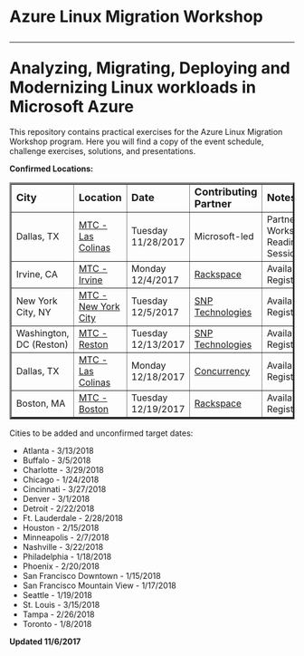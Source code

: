 # Azure Linux Migration Workshop<hr>Analyzing, Migrating, Deploying and Modernizing Linux workloads in Microsoft Azure

This repository contains practical exercises for the Azure Linux Migration Workshop program. Here you will find a copy of the event schedule, challenge exercises, solutions, and presentations.

<strong>Confirmed Locations:</strong>

<table border="3" cellpadding="3" cellspacing="3">
  <tr>
    <td><strong><font size="+1">City</font></strong></td>
    <td><strong><font size="+1">Location</font></strong></td>
    <td><strong><font size="+1">Date</strong></font></td>
    <td><strong><font size="+1">Contributing Partner</font></strong></td>
    <td><strong><font size="+1">Notes</font></strong></td>
  </tr>
  <tr>
    <td>Dallas, TX</td>
    <td><a href="https://www.microsoft.com/en-us/mtc/locations/dallas.aspx" target="_blank">MTC - Las Colinas</a></td>
    <td>Tuesday 11/28/2017</td>
    <td>Microsoft-led</td>
    <td>Partner Workshop Readiness Session</td>
  </tr>
  <tr>
    <td>Irvine, CA</td>
    <td><a href="https://www.microsoft.com/en-us/mtc/locations/irvine.aspx" target="_blank">MTC - Irvine</a></td>
    <td>Monday 12/4/2017</td>
    <td><a href="https://www.rackspace.com/" target="_blank">Rackspace</a></td>
    <td>Available for Registration!</td>
  </tr>
  <tr>
    <td>New York City, NY</td>
    <td><a href="https://www.microsoft.com/en-us/mtc/locations/new-york.aspx" target="_blank">MTC - New York City</a></td>
    <td>Tuesday 12/5/2017</td>
    <td><a href="https://www.snp.com/" target="_blank">SNP Technologies</a></td>
    <td>Available for Registration!</td>
  </tr>
  <tr>
    <td>Washington, DC (Reston)</td>
    <td><a href="https://www.microsoft.com/en-us/mtc/locations/reston.aspx" target="_blank">MTC - Reston</a></td>
    <td>Tuesday 12/13/2017</td>
    <td><a href="https://www.snp.com/" target="_blank">SNP Technologies</a></td>
    <td>Available for Registration!</td>
  </tr>
  <tr>
    <td>Dallas, TX</td>
    <td><a href="https://www.microsoft.com/en-us/mtc/locations/dallas.aspx" target="_blank">MTC - Las Colinas</a></td>
    <td>Monday 12/18/2017</td>
    <td><a href="https://www.concurrency.com/" target="_blank">Concurrency</a></td>
    <td>Available for Registration!</td>
  </tr>
  <tr>
    <td>Boston, MA</td>
    <td><a href="https://www.microsoft.com/en-us/mtc/locations/boston.aspx" target="_blank">MTC - Boston</a></td>
    <td>Tuesday 12/19/2017</td>
    <td><a href="https://www.rackspace.com/" target="_blank">Rackspace</a></td>
    <td>Available for Registration!</td>
  </tr>
</table>

Cities to be added and unconfirmed target dates:

<ul>
<li>Atlanta - 3/13/2018</li>
<li>Buffalo - 3/5/2018</li>
<li>Charlotte - 3/29/2018</li>
<li>Chicago - 1/24/2018</li>
<li>Cincinnati - 3/27/2018</li>
<li>Denver - 3/1/2018</li>
<li>Detroit - 2/22/2018</li>
<li>Ft. Lauderdale - 2/28/2018</li>
<li>Houston - 2/15/2018</li>
<li>Minneapolis - 2/7/2018</li>
<li>Nashville - 3/22/2018</li>
<li>Philadelphia - 1/18/2018</li>
<li>Phoenix - 2/20/2018</li>
<li>San Francisco Downtown - 1/15/2018</li>
<li>San Francisco Mountain View - 1/17/2018</li>
<li>Seattle - 1/19/2018</li>
<li>St. Louis - 3/15/2018</li>
<li>Tampa - 2/26/2018</li>
<li>Toronto - 1/8/2018</li>
</ul>

<strong>Updated 11/6/2017</strong>


